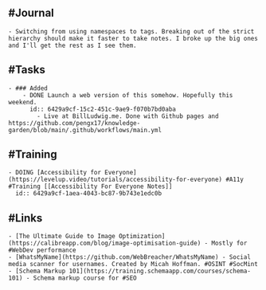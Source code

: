 ## #Journal
	- Switching from using namespaces to tags. Breaking out of the strict hierarchy should make it faster to take notes. I broke up the big ones and I'll get the rest as I see them.
## #Tasks
	- ### Added
		- DONE Launch a web version of this somehow. Hopefully this weekend.
		  id:: 6429a9cf-15c2-451c-9ae9-f070b7bd0aba
			- Live at BillLudwig.me. Done with Github pages and https://github.com/pengx17/knowledge-garden/blob/main/.github/workflows/main.yml
## #Training
	- DOING [Accessibility for Everyone](https://levelup.video/tutorials/accessibility-for-everyone) #A11y #Training [[Accessibility For Everyone Notes]]
	  id:: 6429a9cf-1aea-4043-bc87-9b743e1edc0b
## #Links
	- [The Ultimate Guide to Image Optimization](https://calibreapp.com/blog/image-optimisation-guide) - Mostly for #WebDev performance
	- [WhatsMyName](https://github.com/WebBreacher/WhatsMyName) - Social media scanner for usernames. Created by Micah Hoffman. #OSINT #SocMint
	- [Schema Markup 101](https://training.schemaapp.com/courses/schema-101) - Schema markup course for #SEO